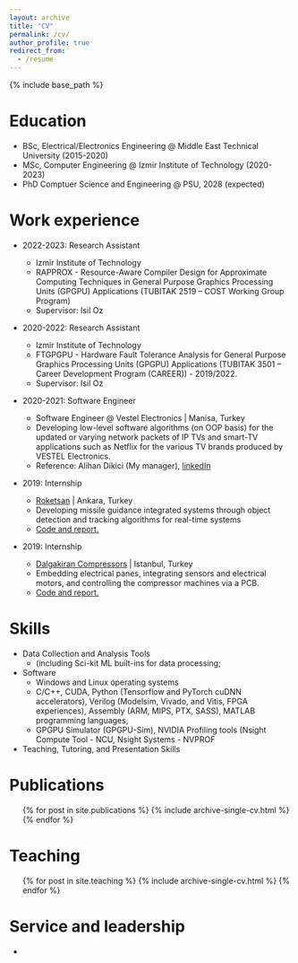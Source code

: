 ```yaml
---
layout: archive
title: "CV"
permalink: /cv/
author_profile: true
redirect_from:
  - /resume
---
```


{% include base_path %}

Education
======
* BSc, Electrical/Electronics Engineering @ Middle East Technical University (2015-2020)
* MSc, Computer Engineering @ Izmir Institute of Technology (2020-2023)
* PhD Comptuer Science and Engineering @ PSU, 2028 (expected)

Work experience
======
* 2022-2023: Research Assistant
  * Izmir Institute of Technology 
  * RAPPROX - Resource-Aware Compiler Design for Approximate Computing Techniques in General Purpose Graphics Processing Units (GPGPU) Applications (TUBITAK 2519 – COST Working Group Program)
  * Supervisor: Isil Oz

* 2020-2022: Research Assistant
  * Izmir Institute of Technology 
  * FTGPGPU - Hardware Fault Tolerance Analysis for General Purpose Graphics Processing Units (GPGPU) Applications (TUBITAK 3501 – Career Development Program (CAREER)) - 2019/2022.
  * Supervisor: Isil Oz

* 2020-2021: Software Engineer
  * Software Engineer @ Vestel Electronics | Manisa, Turkey
  * Developing low-level software algorithms (on OOP basis) for the updated or varying network packets of IP TVs and smart-TV applications such as Netflix for the various TV brands produced by VESTEL Electronics.
  * Reference: Alihan Dikici (My manager), [linkedIn](https://www.linkedin.com/in/alihan-dikici?trk=public_profile_browsemap&originalSubdomain=tr)

* 2019: Internship 
  * [Roketsan](https://www.roketsan.com.tr/tr) | Ankara, Turkey
  * Developing missile guidance integrated systems through object detection and tracking algorithms for real-time systems 
  * [Code and report.](algorithm)

* 2019: Internship 
  * [Dalgakiran Compressors](https://www.dalgakiran.com/en) | Istanbul, Turkey
  * Embedding electrical panes, integrating sensors and electrical motors, and controlling the compressor machines via a PCB.
  * [Code and report.](algorithm)

Skills
======
* Data Collection and Analysis Tools
  * (including Sci-kit ML built-ins for data processing;
* Software
  * Windows and Linux operating systems
  * C/C++, CUDA, Python (Tensorflow and PyTorch cuDNN accelerators), Verilog (Modelsim, Vivado, and Vitis, FPGA experiences), Assembly (ARM, MIPS, PTX, SASS), MATLAB programming languages,
  * GPGPU Simulator (GPGPU-Sim), NVIDIA Profiling tools (Nsight Compute Tool - NCU, Nsight Systems - NVPROF 
* Teaching, Tutoring, and Presentation Skills

Publications
======
  <ul>{% for post in site.publications %}
    {% include archive-single-cv.html %}
  {% endfor %}</ul>
   
Teaching
======
  <ul>{% for post in site.teaching %}
    {% include archive-single-cv.html %}
  {% endfor %}</ul>
  
Service and leadership
======
* 
